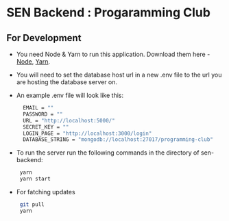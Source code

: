 # SEN Backend : Progaramming Club

## For Development

- You need Node & Yarn to run this application. Download them here - [Node](https://nodejs.org/), [Yarn](https://yarnpkg.com).

- You will need to set the database host url in a new .env file to the url you are hosting the database server on.

- An example .env file will look like this:

  ```bash
    EMAIL = ""
    PASSWORD = ""
    URL = "http://localhost:5000/"
    SECRET_KEY = ""
    LOGIN_PAGE = "http://localhost:3000/login"
    DATABASE_STRING = "mongodb://localhost:27017/programming-club"
  ```

- To run the server run the following commands in the directory of sen-backend:

  ``` bash
   yarn 
   yarn start
  ```
- For fatching updates 

  ``` bash
   git pull 
   yarn 
  ```
